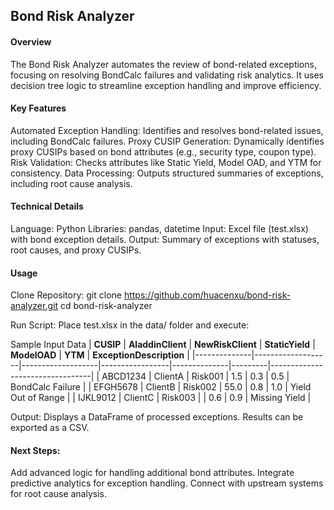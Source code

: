 ## Bond Risk Analyzer
#### Overview
The Bond Risk Analyzer automates the review of bond-related exceptions, focusing on resolving BondCalc failures and validating risk analytics. It uses decision tree logic to streamline exception handling and improve efficiency.

#### Key Features
Automated Exception Handling: Identifies and resolves bond-related issues, including BondCalc failures.
Proxy CUSIP Generation: Dynamically identifies proxy CUSIPs based on bond attributes (e.g., security type, coupon type).
Risk Validation: Checks attributes like Static Yield, Model OAD, and YTM for consistency.
Data Processing: Outputs structured summaries of exceptions, including root cause analysis.

#### Technical Details
Language: Python
Libraries: pandas, datetime
Input: Excel file (test.xlsx) with bond exception details.
Output: Summary of exceptions with statuses, root causes, and proxy CUSIPs.

#### Usage

Clone Repository:
git clone https://github.com/huacenxu/bond-risk-analyzer.git
cd bond-risk-analyzer

Run Script:
Place test.xlsx in the data/ folder and execute:

Sample Input Data
| **CUSIP**    | **AladdinClient** | **NewRiskClient** | **StaticYield** | **ModelOAD** | **YTM** | **ExceptionDescription**       |
|--------------|-------------------|-------------------|-----------------|--------------|---------|---------------------------------|
| ABCD1234     | ClientA           | Risk001           | 1.5             | 0.3          | 0.5     | BondCalc Failure               |
| EFGH5678     | ClientB           | Risk002           | 55.0            | 0.8          | 1.0     | Yield Out of Range             |
| IJKL9012     | ClientC           | Risk003           |                 | 0.6          | 0.9     | Missing Yield                  |

Output:
Displays a DataFrame of processed exceptions. Results can be exported as a CSV.

#### Next Steps: 
Add advanced logic for handling additional bond attributes.
Integrate predictive analytics for exception handling.
Connect with upstream systems for root cause analysis.
